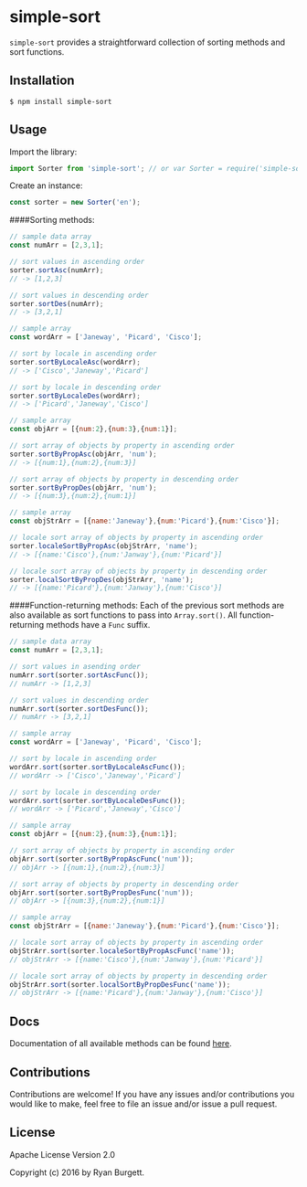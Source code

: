 # simple-sort

`simple-sort` provides a straightforward collection of sorting methods and sort functions.

## Installation
```
$ npm install simple-sort
```

## Usage
Import the library:
```js
import Sorter from 'simple-sort'; // or var Sorter = require('simple-sort').default;
```
Create an instance:
```js
const sorter = new Sorter('en');
```
####Sorting methods:
```js
// sample data array
const numArr = [2,3,1];

// sort values in ascending order
sorter.sortAsc(numArr);
// -> [1,2,3]

// sort values in descending order
sorter.sortDes(numArr);
// -> [3,2,1]

// sample array
const wordArr = ['Janeway', 'Picard', 'Cisco'];

// sort by locale in ascending order
sorter.sortByLocaleAsc(wordArr);
// -> ['Cisco','Janeway','Picard']

// sort by locale in descending order
sorter.sortByLocaleDes(wordArr);
// -> ['Picard','Janeway','Cisco']

// sample array
const objArr = [{num:2},{num:3},{num:1}];

// sort array of objects by property in ascending order
sorter.sortByPropAsc(objArr, 'num');
// -> [{num:1},{num:2},{num:3}]

// sort array of objects by property in descending order
sorter.sortByPropDes(objArr, 'num');
// -> [{num:3},{num:2},{num:1}]

// sample array
const objStrArr = [{name:'Janeway'},{num:'Picard'},{num:'Cisco'}];

// locale sort array of objects by property in ascending order
sorter.localeSortByPropAsc(objStrArr, 'name');
// -> [{name:'Cisco'},{num:'Janway'},{num:'Picard'}]

// locale sort array of objects by property in descending order
sorter.localSortByPropDes(objStrArr, 'name');
// -> [{name:'Picard'},{num:'Janway'},{num:'Cisco'}]

```
####Function-returning methods:
Each of the previous sort methods are also available as sort functions to pass into `Array.sort()`. All function-returning methods have a `Func` suffix.
```js
// sample data array
const numArr = [2,3,1];

// sort values in asending order
numArr.sort(sorter.sortAscFunc());
// numArr -> [1,2,3]

// sort values in descending order
numArr.sort(sorter.sortDesFunc());
// numArr -> [3,2,1]

// sample array
const wordArr = ['Janeway', 'Picard', 'Cisco'];

// sort by locale in ascending order
wordArr.sort(sorter.sortByLocaleAscFunc());
// wordArr -> ['Cisco','Janeway','Picard']

// sort by locale in descending order
wordArr.sort(sorter.sortByLocaleDesFunc());
// wordArr -> ['Picard','Janeway','Cisco']

// sample array
const objArr = [{num:2},{num:3},{num:1}];

// sort array of objects by property in ascending order
objArr.sort(sorter.sortByPropAscFunc('num'));
// objArr -> [{num:1},{num:2},{num:3}]

// sort array of objects by property in descending order
objArr.sort(sorter.sortByPropDesFunc('num'));
// objArr -> [{num:3},{num:2},{num:1}]

// sample array
const objStrArr = [{name:'Janeway'},{num:'Picard'},{num:'Cisco'}];

// locale sort array of objects by property in ascending order
objStrArr.sort(sorter.localeSortByPropAscFunc('name'));
// objStrArr -> [{name:'Cisco'},{num:'Janway'},{num:'Picard'}]

// locale sort array of objects by property in descending order
objStrArr.sort(sorter.localSortByPropDesFunc('name'));
// objStrArr -> [{name:'Picard'},{num:'Janway'},{num:'Cisco'}]
```

## Docs
Documentation of all available methods can be found [here](https://github.com/rBurgett/simple-sort/wiki#sorter).

## Contributions
Contributions are welcome! If you have any issues and/or contributions you would like to make, feel free to file an issue and/or issue a pull request.

## License
Apache License Version 2.0

Copyright (c) 2016 by Ryan Burgett.
